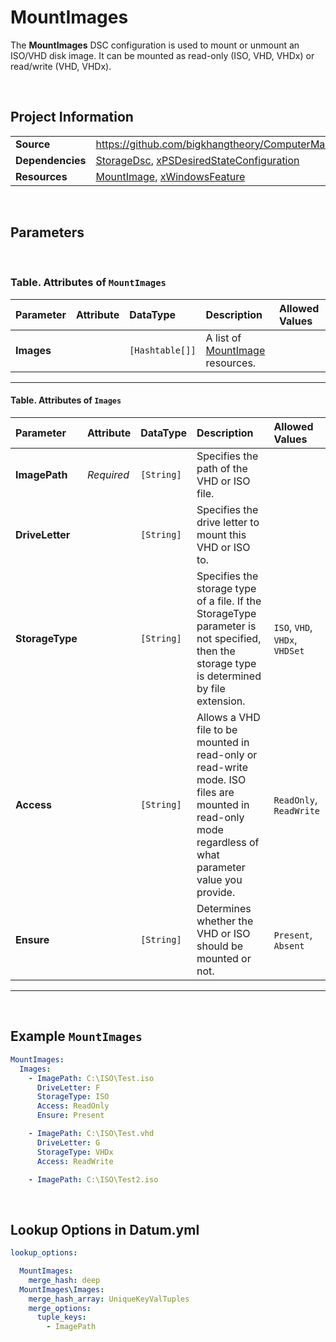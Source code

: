 # MountImages

The **MountImages** DSC configuration is used to mount or unmount an ISO/VHD disk image. It can be mounted as read-only (ISO, VHD, VHDx) or read/write (VHD, VHDx).

<br />

## Project Information

|                  |                                                                                                                        |
| ---------------- | ---------------------------------------------------------------------------------------------------------------------- |
| **Source**       | https://github.com/bigkhangtheory/ComputerManagementTasks/tree/master/ComputerManagementTasks/DscResources/MountImages |
| **Dependencies** | [StorageDsc][StorageDsc], [xPSDesiredStateConfiguration][xPSDesiredStateConfiguration]                                 |
| **Resources**    | [MountImage][MountImage], [xWindowsFeature][xWindowsFeature]                                                           |

<br />

## Parameters

<br />

### Table. Attributes of `MountImages`

| Parameter  | Attribute | DataType        | Description                                   | Allowed Values |
| :--------- | :-------- | :-------------- | :-------------------------------------------- | :------------- |
| **Images** |           | `[Hashtable[]]` | A list of [MountImage][MountImage] resources. |                |

---

#### Table. Attributes of `Images`

| Parameter       | Attribute  | DataType   | Description                                                                                                                                              | Allowed Values                 |
| :-------------- | :--------- | :--------- | :------------------------------------------------------------------------------------------------------------------------------------------------------- | :----------------------------- |
| **ImagePath**   | *Required* | `[String]` | Specifies the path of the VHD or ISO file.                                                                                                               |                                |
| **DriveLetter** |            | `[String]` | Specifies the drive letter to mount this VHD or ISO to.                                                                                                  |                                |
| **StorageType** |            | `[String]` | Specifies the storage type of a file. If the StorageType parameter is not specified, then the storage type is determined by file extension.              | `ISO`, `VHD`, `VHDx`, `VHDSet` |
| **Access**      |            | `[String]` | Allows a VHD file to be mounted in read-only or read-write mode. ISO files are mounted in read-only mode regardless of what parameter value you provide. | `ReadOnly`, `ReadWrite`        |
| **Ensure**      |            | `[String]` | Determines whether the VHD or ISO should be mounted or not.                                                                                              | `Present`, `Absent`            |

---

<br />

## Example `MountImages`

```yaml
MountImages:
  Images:
    - ImagePath: C:\ISO\Test.iso
      DriveLetter: F
      StorageType: ISO
      Access: ReadOnly
      Ensure: Present

    - ImagePath: C:\ISO\Test.vhd
      DriveLetter: G
      StorageType: VHDx
      Access: ReadWrite

    - ImagePath: C:\ISO\Test2.iso

```

<br />

## Lookup Options in Datum.yml

```yaml
lookup_options:

  MountImages:
    merge_hash: deep
  MountImages\Images:
    merge_hash_array: UniqueKeyValTuples
    merge_options:
      tuple_keys:
        - ImagePath

```

<br />

[AccessControlDsc]: https://github.com/mcollera/AccessControlDsc
[Chocolatey]: https://github.com/gaelcolas/Chocolatey
[ComputerManagementDsc]: https://github.com/dsccommunity/ComputerManagementDsc
[xPSDesiredStateConfiguration]: https://github.com/dsccommunity/xPSDesiredStateConfiguration

[AccessControlResourceHelper]: https://github.com/mcollera/AccessControlDsc
[ActiveDirectoryAccessEntry]: https://github.com/mcollera/AccessControlDsc
[ActiveDirectoryAuditRuleEntry]: https://github.com/mcollera/AccessControlDsc
[FileSystemAuditRuleEntry]: https://github.com/mcollera/AccessControlDsc
[NTFSAccessEntry]: https://github.com/mcollera/AccessControlDsc
[RegistryAccessEntry]: https://github.com/mcollera/AccessControlDsc

[ChocolateyFeature]: https://github.com/gaelcolas/Chocolatey
[ChocolateyPackage]: https://github.com/gaelcolas/Chocolatey
[ChocolateyPin]: https://github.com/gaelcolas/Chocolatey
[ChocolateySetting]: https://github.com/gaelcolas/Chocolatey
[ChocolateySoftware]: https://github.com/gaelcolas/Chocolatey
[ChocolateySource]: https://github.com/gaelcolas/Chocolatey

[Computer]: https://github.com/dsccommunity/ComputerManagementDsc/wiki/Computer
[IEEnhancedSecurityConfiguration]: https://github.com/dsccommunity/ComputerManagementDsc/wiki/IEEnhancedSecurityConfiguration
[OfflineDomainJoin]: https://github.com/dsccommunity/ComputerManagementDsc/wiki/OfflineDomainJoin
[PendingReboot]: https://github.com/dsccommunity/ComputerManagementDsc/wiki/PendingReboot
[PowerPlan]: https://github.com/dsccommunity/ComputerManagementDsc/wiki/PowerPlan
[PowerShellExecutionPolicy]: https://github.com/dsccommunity/ComputerManagementDsc/wiki/PowerShellExecutionPolicy
[RemoteDesktopAdmin]: https://github.com/dsccommunity/ComputerManagementDsc/wiki/RemoteDesktopAdmin
[ScheduledTask]: https://github.com/dsccommunity/ComputerManagementDsc/wiki/ScheduledTask
[SmbServerConfiguration]: https://github.com/dsccommunity/ComputerManagementDsc/wiki/SmbServerConfiguration
[SmbShare]: https://github.com/dsccommunity/ComputerManagementDsc/wiki/SmbShare
[SystemLocale]: https://github.com/dsccommunity/ComputerManagementDsc/wiki/SystemLocale
[TimeZone]: https://github.com/dsccommunity/ComputerManagementDsc/wiki/TimeZone
[UserAccountControl]: https://github.com/dsccommunity/ComputerManagementDsc/wiki/UserAccountControl
[VirtualMemory]: https://github.com/dsccommunity/ComputerManagementDsc/wiki/VirtualMemory
[WindowsCapability]: https://github.com/dsccommunity/ComputerManagementDsc/wiki/WindowsCapability
[WindowsEventLog]: https://github.com/dsccommunity/ComputerManagementDsc/wiki/WindowsEventLog
[xWindowsFeature]: https://github.com/dsccommunity/xPSDesiredStateConfiguration

[StorageDsc]: https://github.com/dsccommunity/StorageDsc
[Disk]: https://github.com/dsccommunity/StorageDsc/wiki/Disk
[DiskAccessPath]: https://github.com/dsccommunity/StorageDsc/wiki/DiskAccessPath
[MountImage]: https://github.com/dsccommunity/StorageDsc/wiki/MountImage
[OpticalDiskDriveLetter]: https://github.com/dsccommunity/StorageDsc/wiki/OpticalDiskDriveLetter
[WaitForDisk]: https://github.com/dsccommunity/StorageDsc/wiki/WaitForDisk
[WaitForVolume]: https://github.com/dsccommunity/StorageDsc/wiki/WaitForVolume